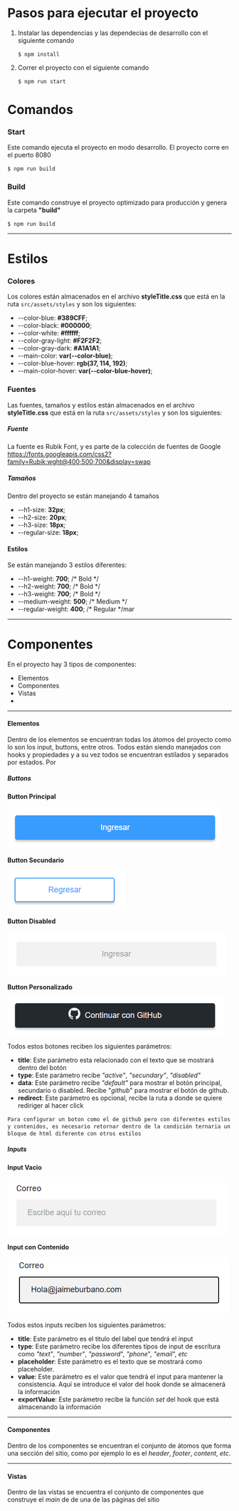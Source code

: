 # Pasos para ejecutar el proyecto
1. Instalar las dependencias y las dependecias de desarrollo con el siguiente comando

    ``` 
    $ npm install 
    ``` 
   
2. Correr el proyecto con el siguiente comando
    ``` 
    $ npm run start 
    ```
    

# Comandos

### Start
Este comando ejecuta el proyecto en modo desarrollo. El proyecto corre en el puerto 8080
``` 
$ npm run build
```

### Build
Este comando construye el proyecto optimizado para producción y genera la carpeta **"build"**
``` 
$ npm run build
```

***

# Estilos

### Colores
Los colores están almacenados en el archivo **styleTitle.css** que está en la ruta `src/assets/styles` y son los siguientes:
        
- --color-blue: **#389CFF**;
- --color-black: **#000000**;
- --color-white: **#ffffff**;
- --color-gray-light: **#F2F2F2**;
- --color-gray-dark: **#A1A1A1**;
- --main-color: **var(--color-blue)**;
- --color-blue-hover: **rgb(37, 114, 192)**;
- --main-color-hover: **var(--color-blue-hover)**;

### Fuentes
Las fuentes, tamaños y estilos están almacenados en el archivo **styleTitle.css** que está en la ruta `src/assets/styles` y son los siguientes:

##### Fuente

La fuente es Rubik Font, y es parte de la colección de fuentes de Google 
https://fonts.googleapis.com/css2?family=Rubik:wght@400;500;700&display=swap

##### Tamaños
Dentro del proyecto se están manejando 4 tamaños
- --h1-size: **32px**;
- --h2-size: **20px**;
- --h3-size: **18px**;
- --regular-size: **18px**;

#### Estilos
Se están manejando 3 estilos diferentes:

- --h1-weight: **700**;  /* Bold */
- --h2-weight: **700**; /* Bold */
- --h3-weight: **700**; /* Bold */
- --medium-weight: **500**; /* Medium */
- --regular-weight: **400**; /* Regular */mar

***

# Componentes

En el proyecto hay 3 tipos de componentes:
- Elementos 
- Componentes
- Vistas
- 
***
#### Elementos
Dentro de los elementos se encuentran todas los átomos del proyecto como lo son los input, buttons, entre otros. Todos están siendo manejados con hooks y propiedades y a su vez todos se encuentran estilados y separados por estados. Por 

##### Buttons

**Button Principal**

![ Button Principal](./Reporte/Button%20Principal.png)


**Button Secundario**

![ Button Principal](./Reporte/Button%20Secundario.png)


**Button Disabled**

![ Button Principal](./Reporte/Button%20Disabled.png)

**Button Personalizado**

![ Button Principal](./Reporte/Button%20Github.png)

Todos estos botones reciben los siguientes parámetros:

- **title**: Este parámetro esta relacionado con el texto que se mostrará dentro del botón
- **type**: Este parámetro recibe *"active"*, *"secundary"*, *"disabled"*
- **data**: Este parámetro recibe *"default"* para mostrar el botón principal, secundario o disabled. Recibe "*github*" para mostrar el botón de github.
- **redirect**: Este parámetro es opcional, recibe la ruta a donde se quiere rediriger al hacer click

```
Para configurar un boton como el de github pero con diferentes estilos y contenidos, es necesario retornar dentro de la condición ternaria un bloque de html diferente con otros estilos
```

##### Inputs

**Input Vacio**

![ Input Vacio](./Reporte/Input%20Vacio.png)


**Input con Contenido**

![ Input con Contenido](./Reporte/Input%20Lleno.png)

Todos estos inputs reciben los siguientes parámetros:

- **title**: Este parámetro es el titulo del label que tendrá el input
- **type**: Este parámetro recibe los diferentes tipos de input de escrítura como *"text"*, *"number"*, *"password*", *"phone*", *"email*", *etc*
- **placeholder**: Este parámetro es el texto que se mostrará como placeholder.
- **value**: Este parámetro es el valor que tendrá el input para mantener la consistencia. Aquí se introduce el valor del hook donde se almacenerá la información
- **exportValue**: Este parámetro recibe la función *set* del hook que está almacenando la información

***
#### Componentes
Dentro de los componentes se encuentran el conjunto de átomos que forma una sección del sitio, como por ejemplo lo es el *header*, *footer*, *content*, *etc*.

***
#### Vistas
Dentro de las vistas se encuentra el conjunto de componentes que construye el *main* de de una de las páginas del sitio